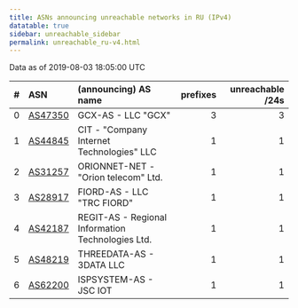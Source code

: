 ```yaml
---
title: ASNs announcing unreachable networks in RU (IPv4)
datatable: true
sidebar: unreachable_sidebar
permalink: unreachable_ru-v4.html
---
```


Data as of 2019-08-03 18:05:00 UTC


<div class="datatable-begin"></div>

|   # | ASN                                    | (announcing) AS name                              |   prefixes |   unreachable /24s |
|----:|:---------------------------------------|:--------------------------------------------------|-----------:|-------------------:|
|   0 | [AS47350](unreachable_AS47350-v4.html) | GCX-AS - LLC "GCX"                                |          3 |                  3 |
|   1 | [AS44845](unreachable_AS44845-v4.html) | CIT - "Company Internet Technologies" LLC         |          1 |                  1 |
|   2 | [AS31257](unreachable_AS31257-v4.html) | ORIONNET-NET - "Orion telecom" Ltd.               |          1 |                  1 |
|   3 | [AS28917](unreachable_AS28917-v4.html) | FIORD-AS - LLC "TRC FIORD"                        |          1 |                  1 |
|   4 | [AS42187](unreachable_AS42187-v4.html) | REGIT-AS - Regional Information Technologies Ltd. |          1 |                  1 |
|   5 | [AS48219](unreachable_AS48219-v4.html) | THREEDATA-AS - 3DATA LLC                          |          1 |                  1 |
|   6 | [AS62200](unreachable_AS62200-v4.html) | ISPSYSTEM-AS - JSC IOT                            |          1 |                  1 |

<div class="datatable-end"></div>